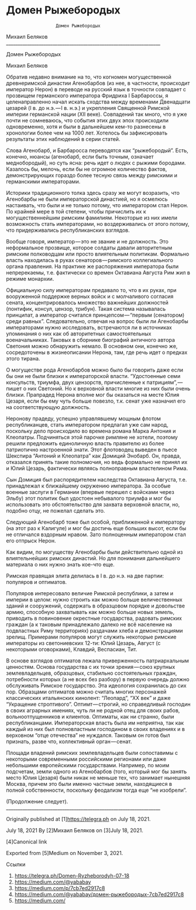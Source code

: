 #                        Домен Рыжебородых
                       Домен Рыжебородых

   Михаил Беляков
     __________________________________________________________________

Домен Рыжебородых

   Михаил Беляков

   Обратив недавно внимание на то, что когномен могущественной
   древнеримской династии Агенобарбов (из нее, в частности, происходит
   император Нерон) в переводе на русский язык в точности совпадает с
   прозвищем германского императора Фридриха I Барбароссы, я
   целенаправленно начал искать сходства между временами Двенадцати
   цезарей (I в. до н.э. — I в. н.э.) и укрепления Священной Римской
   империи германской нации (XII веке). Совпадений так много, что я уже
   почти не сомневаюсь, что события этих двух эпох происходили
   одновременно, хотя и были в дальнейшем кем-то разнесены в хронологии
   более чем на 1000 лет. Хотелось бы зафиксировать результаты этих
   наблюдений в серии статей.

   Слова Агенобарб, и Барбаросса переводятся как “рыжебородый”. Есть,
   конечно, нюансы (агенобарб, если быть точным, означает меднобородый),
   но суть ясна: речь идет о людях с рыжими бородами. Казалось бы, мелочь,
   если бы не огромное количество фактов, демонстрирующих гораздо более
   тесную связь между римскими и германскими императорами.

   Историки традиционного толка здесь сразу же могут возразить, что
   Агенобарбы не были императорской династией, но я осмелюсь настаивать,
   что были и не только потому, что императором стал Нерон. По крайней
   мере в той степени, чтобы причислить их к могущественнейшим римским
   фамилиям. Некоторые из них имели возможность стать императорами, но
   воздерживались от этого потому, что придерживались республиканских
   взглядов.

   Вообще говоря, император — это не звание и не должность. Это
   неформальное прозвище, которое солдаты давали авторитетным римским
   полководцам или просто влиятельным политикам. Формально власть
   находилась в руках сенаторов — римского коллегиального органа
   правления. На практике же распоряжения императора были непререкаемы,
   т.е. фактически со времен Октавиана Августа Рим жил в режиме монархии.

   Официальную силу императорам предавало то, что в их руках, при
   вооруженной поддержке верных войск и с молчаливого согласия сената,
   концентрировалось множество важнейших должностей (понтифик, консул,
   цензор, трибун). Такая система называлась принципат, а император
   считался принцепсом — “первым (сенатором) среди равных”. Следовательно,
   отвечая на вопрос были ли Агенобарбы императорами нужно исследовать,
   встречаются ли в источниках упоминания о них как об авторитетных
   самостоятельных военачальниках. Таковых в сборнике биографий античного
   автора Светония можно обнаружить немало. В основном они, конечно же,
   сосредоточены в жизнеописании Нерона, там, где речь идет о предках
   этого тирана.

   О могуществе рода Агенобарбов можно было бы говорить даже если бы они
   не были близки к императорской власти. “Удостоенные семи консульств,
   триумфа, двух цензорств, причисленные к патрициям”, — пишет о них
   Светоний. Но к верховной власти многие из них были очень близки.
   Прапрадед Нерона вполне мог бы оказаться на месте Юлия Цезаря, если бы
   ему чуть больше повезло, т.к. сенат уже назначил его на соответствующую
   должность.

   Неронову прадеду, успешно управлявшему мощным флотом республиканцев,
   стать императором предлагал уже сам народ, поскольку дело происходило
   во времена романа Марка Антония и Клеопатры. Подчиняться этой парочке
   римляне не хотели, поэтому решили предложить единоличную власть
   правителю из более патриотично настроенной знати. Этот флотоводец
   выведен в пьесе Шекспира “Антоний и Клеопатра” как Домиций Энобарб. Он,
   правда, отказался принять такие полномочия, но ведь формально не принял
   их и Юлий Цезарь, фактически являясь полноправным властелином Рима.

   Сын Домиция был распорядителем наследства Октавиана Августа, т.е.
   принадлежал к ближайшему окружению императора. За особые военные
   заслуги в Германии (впервые перешел с войсками через Эльбу) этот
   политик был удостоен небывалого триумфа и мог бы использовать это
   обстоятельство для захвата верховной власти, но, подобно отцу, не
   пожелал сделать это.

   Следующий Агенобарб тоже был особой, приближенной к императору (на этот
   раз к Калигуле) и мог бы достичь еще больших высот, если бы не
   отличался вздорным нравом. Зато полноценным императором стал его
   отпрыск Нерон.

   Как видим, по могуществу Агенобарбы были действительно одной из
   влиятельнейших римских династий. Но для понимания дальнейшего материала
   о них нужно знать кое-что еще.

   Римская правящая элита делилась в I в. до н.э. на две партии: популяров
   и оптиматов.

   Популяров интересовало величие Римской республики, а затем и империи в
   целом: нужно строить как можно больше величественных зданий и
   сооружений, содержать в образцовом порядке и довольстве армию,
   способную захватывать как можно больше новых земель, приводить в
   повиновение окрестные государства, радовать римских граждан (а к
   таковым принадлежало далеко не всё население на подвластных Риму
   территориях) раздачами хлеба и демонстрациями зрелищ. Примерами
   популяров могут служить некоторые римские императоры из светониевских
   12-ти: Юлий Цезарь, Август (с некоторыми оговорками), Клавдий,
   Веспасиан, Тит.

   В основе взглядов оптиматов лежала приверженность патриархальным
   ценностям. Основа государства с их точки зрения — союз крупных
   землевладельцев, образцовых, стабильно состоятельных граждан,
   потребности которых (а не всех без разбору) в первую очередь должно
   обслуживать Римское государство. Эта идеология сохранилась до сих пор.
   Образцами оптиматов можно считать многих персонажей классических
   итальянских кинолент: “Леопард”, “XX век” и даже “Укращение
   строптивого”. Оптимт — строгий, но справедливый господин в своих
   аграрных имениях, чуть ли не родной отец для своих рабов,
   вольноотпущенников и клиентов. Оптиматы, как ни странно, были
   республиканцами. Императорская власть была им неприятна, так как каждый
   из них был полновластным господином в своих владениях и в верховном
   “отце отечества” не нуждался. Таковым он готов был признать, разве что,
   коллективный орган — сенат.

   Площади владений римских землевладельцев были сопоставимы с некоторыми
   современными российскими регионами или даже небольшими европейскими
   государствами. Например, по моим подсчетам, земли одного из Агенобарбов
   (того, который мог бы занять место Юлия Цезаря) были никак не меньше
   тех, что занимает нынешняя Москва, причем это были именно частные
   земли, находящиеся в полной собственности, поскольку феодализм тогда
   еще “не изобрели”.

   (Продолжение следует).
     __________________________________________________________________

   Originally published at [1]https://telegra.ph on July 18, 2021.

<time>July 18, 2021</time>
   By [2]Михаил Беляков on [3]July 18, 2021.

   [4]Canonical link

   Exported from [5]Medium on November 3, 2021.

Ссылки

   1. https://telegra.ph/Domen-Ryzheborodyh-07-18
   2. https://medium.com/@yababay
   3. https://medium.com/p/7cb7ed2917c8
   4. https://medium.com/@yababay/домен-рыжебородых-7cb7ed2917c8
   5. https://medium.com/
